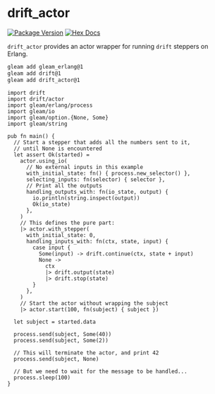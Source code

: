 # drift_actor

[![Package Version](https://img.shields.io/hexpm/v/drift_actor)](https://hex.pm/packages/drift_actor)
[![Hex Docs](https://img.shields.io/badge/hex-docs-ffaff3)](https://hexdocs.pm/drift_actor/)

`drift_actor` provides an actor wrapper for running `drift` steppers on Erlang.

```sh
gleam add gleam_erlang@1
gleam add drift@1
gleam add drift_actor@1
```
```gleam
import drift
import drift/actor
import gleam/erlang/process
import gleam/io
import gleam/option.{None, Some}
import gleam/string

pub fn main() {
  // Start a stepper that adds all the numbers sent to it,
  // until None is encountered
  let assert Ok(started) =
    actor.using_io(
      // No external inputs in this example 
      with_initial_state: fn() { process.new_selector() },
      selecting_inputs: fn(selector) { selector },
      // Print all the outputs
      handling_outputs_with: fn(io_state, output) {
        io.println(string.inspect(output))
        Ok(io_state)
      },
    )
    // This defines the pure part:
    |> actor.with_stepper(
      with_initial_state: 0,
      handling_inputs_with: fn(ctx, state, input) {
        case input {
          Some(input) -> drift.continue(ctx, state + input)
          None ->
            ctx
            |> drift.output(state)
            |> drift.stop(state)
        }
      },
    )
    // Start the actor without wrapping the subject
    |> actor.start(100, fn(subject) { subject })

  let subject = started.data

  process.send(subject, Some(40))
  process.send(subject, Some(2))

  // This will terminate the actor, and print 42
  process.send(subject, None)

  // But we need to wait for the message to be handled...
  process.sleep(100)
}
```
